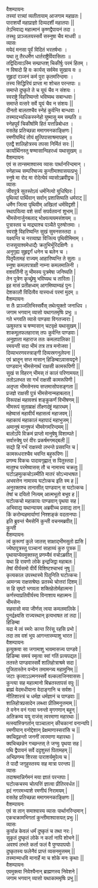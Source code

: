 वैशम्पायनः  
तस्यां रात्र्यां व्यतीतायाम् आजगाम महाव्रतः |  
पाराशर्यो महाप्राज्ञो दिव्यदर्शी महातपाः ||  
तेऽभिवाद्य महात्मानं कृष्णद्वैपायनं तदा ।  
तस्थुः प्राञ्जलयस्सर्वे सस्नुषा चैव माधवी ॥  
व्यासः   
मयेदं मनसा पूर्वं विदितं भरतर्षभाः ।  
यथा तु तैरधर्मेण धार्तराष्ट्रैर्विवासिताः ॥  
तद्विदित्वाऽस्मि सम्प्राप्तश् चिकीर्षुः परमं हितम् ।  
न विषादो हि वः कार्यस् सर्वमेव सुखाय वः ॥  
सुहृदां रञ्जनं कर्म पुरा कृतमरिन्दमाः ।  
तस्य सिद्धिरियं प्राप्ता मा शोचत परन्तपाः ॥  
समाप्ते दुष्कृते ते च यूयं चैव न संशयः ।  
स्वराष्ट्रे विहरिष्यन्तो भविष्यथ सबान्धवाः |  
समाप्ते वत्सरे सर्वे यूयं चैव न संशयः ||  
दीनतो बालतश्चैव स्नेहं कुर्वन्ति बान्धवाः ।  
तस्मादभ्यधिकस्स्नेहो युष्मासु मम सम्प्रति ॥  
स्नेहपूर्वं चिकीर्षामि हितं यत्तन्निबोधत ।  
वसतेह प्रतिच्छन्ना ममागमनकाङ्क्षिणः |  
रमणीयमिदं तोयं क्षुत्पिपासाश्रमापहम् ॥  
एतद्वै शालिहोत्रस्य तपसा निर्मितं सरः ||  
कार्यार्थिनस्तु षण्मासान्विहरध्वं यथासुखम् ॥  
वैशम्पायनः   
एवं स तान्समाश्वास्य व्यासः पार्थानरिन्दमान् ।  
स्नेहाच्च सम्परिष्वज्य कुन्तीमाश्वासयत्प्रभुः |  
स्नुषे मा रोद मा रोदेत्येवं व्यासोऽब्रवीद्वचः ||  
व्यासः   
जीवपुत्रे सुतस्तेऽयं धर्मनित्यो युधिष्ठिरः |  
पृथिव्यां पार्थिवान् सर्वान् प्रशासिष्यति धर्मराट् ||  
धर्मेण जित्वा पृथिवीम् अखिलां धर्मविद्वशी |  
स्थापयित्वा वशे सर्वां सपर्वतवनां शुभाम् ||  
भीमसेनार्जुनबलाद् भोक्ष्यत्ययमसंशयम् ॥  
पुत्रास्तव च माद्र्याश्च पञ्चैते पुरुषोत्तमाः ।  
स्वराष्ट्रे विहरिष्यन्ति सुखं सुमनसस्तदा ॥  
यक्ष्यन्ति च नरव्याघ्रा विजित्य पृथिवीमिमाम् ।  
राजसूयाश्वमेधाद्यैः क्रतुभिर्भूरिदक्षिणैः ॥  
अनुगृह्य सुहृद्वर्गं धनेन च बलेन च ।  
पितृपैतामहं राज्यम् आहारिष्यन्ति ते सुताः ॥  
स्नुषा कमलपत्राक्षी नाम्ना कमलमालिनी ।  
वशवर्तिनी तु भीमस्य पुत्रमेषा जनिष्यति |  
तेन पुत्रेण कृच्छ्रेषु भविष्यथ च तारिताः ||  
इह मासं प्रतीक्षध्वम् आगमिष्याम्यहं पुनः |  
देशकालौ विदित्वैव यास्यध्वं परमां मुदम् ॥  
वैशम्पायनः   
स तैः प्राञ्जलिभिस्सर्वैस् तथेत्युक्तो जनाधिप ।  
जगाम भगवान् व्यासो यथागतमृषिः प्रभुः ॥   
गते भगवति व्यासे पाण्डवा विगतज्वराः |  
ऊषुस्तत्र च षण्मासान् चटवृक्षे यथासुखम् ||  
शाकमूलफलहारास् तपः कुर्वन्ति पाण्डवाः |  
अनुज्ञाता महाराज ततः कमलपालिका ||  
रमयन्ती सदा भीमं तत्र तत्र मनोजवा |  
दिव्याभरणवस्त्राङ्गी दिव्यस्रगनुलेपना ||  
एवं भ्रातॄन् सप्त मासान् हिडिम्बाऽवासयद्वने |  
पाण्डवान् भीमसेनार्थं राक्षसी कामरूपिणी ||  
सुखं स विहरन् भीमस् तं कालं परिणामयत् ||  
ततोऽलभत सा गर्भं राक्षसी कामरूपिणी |  
अतृप्ता भीमसेनस्य सप्तमासोपसङ्गता ||  
प्रजज्ञे राक्षसी पुत्रं भीमसेनान्महाबलात् |  
विरूपाक्षं महावक्त्रं शङ्कुकर्णं विभीषणम् ||  
भीमरूपं सुताम्राक्षं तीक्ष्णदंष्ट्रं महारथम् |  
महेष्वासं महावीर्यं महासत्वं महाजवम् ||  
महाकायं महाकालं महापादं महाभुजम् |  
अमानुषं मानुषजं भीमवेगमरिन्दमम् ||  
बालोऽपि विक्रमं प्राप्तो मानुषेषु विशाम्पते |  
सर्वास्त्रेषु परं वीरः प्रकर्षमगमद्बली ||  
सद्यो हि गर्भं राक्षस्यो लभन्ते प्रसवन्ति च |   
कामरूधराश्चैव भवन्ति बहुरूपिणः ||  
प्रणम्य विकचः पादावगृह्णात् स पितुस्तदा |  
मातुश्च परमेष्वासस् तौ च नामास्य चक्रतुः ||  
घटोऽहमुत्कचोऽस्मीति मातरं सोऽभ्यभाषत |  
अभवत्तेन नामास्य घटोत्कच इति स्म ह ||   
अनुरक्तश्च तानासीत् पाण्डवान् स घटोत्कचः |  
तेषां च दयितो नित्यम् आत्मभूतो बभूव ह ||  
घटोत्कचो महाकायः पाण्डवान् पृथया सह |  
अभिवाद्य यथान्यायम् अब्रवीच्च प्रसाद्य तान् ||  
किं करोम्यहमार्याणां निश्शङ्कं वदतानघाः |  
इति ब्रुवन्तं भैमसेनिं कुन्ती वचनमब्रवीत् ||  
कुन्ती  
वैशम्पायनः   
त्वं कुरूणां कुले जातस् साक्षाद्भीमसुतो ह्यसि |  
ज्येष्ठपुत्रस्तु पञ्चानां साहाय्यं कुरु पुत्रक ||  
पृथायाप्येवमुक्तस्तु प्रणम्यैवं वचोऽब्रवीत् ||  
यथा हि रावणो लोके इन्द्रजिद्वा महाबलः |  
तेषां वीर्यसमो वीर्ये विशिष्टश्चाभवं नृषु ||  
कृत्यकाल उपस्थास्ये पितॄनिति घटोत्कचः |  
आमन्त्र्य राक्षसश्रेष्ठः प्रतस्थे चोत्तरां दिशम् ||  
स हि सृष्टो भगवता शक्तिहेतोर्महात्मना |  
कर्णस्याप्रतिवीर्यस्य विनाशाय महात्मनः ||  
भीमसेनः  
सहवासो मया जीर्णस् त्वया कमलमालिके |  
पुनर्द्रक्ष्यसि राज्यस्थान् इत्यभाषत तां तदा ||  
 हिडिम्बा   
यदा मे त्वं स्मरेः कान्त रिरंसू रहसि प्रभो |  
तदा तव वशं भूय आगन्तास्म्याशु भारत ||  
वैशम्पायनः  
इत्युक्त्वा सा जगामाशु भावमासज्य पाण्डवे |   
हिडिम्बा समयं स्मृत्वा स्वां गतिं प्रत्यपद्यत ||  
ततस्ते पाण्डवास्सर्वे शालिहोत्राश्रमे सदा |   
पूजितास्तेन वन्येन तमामन्त्र्य महामुनिम् ||  
जटाः कृत्वाऽऽत्मनस्सर्वे वल्कलाजिनवाससः |   
कुन्त्या सह महात्मानो बिभ्रतस्तापसं वपुः ||  
ब्राह्मं वेदमधीयाना वेदाङ्गानि च सर्वशः |  
नीतिशास्त्रं च धर्मज्ञ धर्मज्ञानं च पाण्डवाः ||  
शालिहोत्रप्रसादेन लब्ध्वा प्रीतिमनुत्तमाम् ||  
ते वनेन वनं गत्वा घ्नन्तो मृगगणान् बहून् |  
अतिक्रम्य ययू राजंस् त्वरमाणा महारथाः ||  
मत्स्यांस्त्रिगर्तान् पाञ्चालान् कीचकानां वनान्यपि |  
रमणीयान् वनोद्देशान् प्रेक्षमाणास्सरांसि च ||  
क्वचिद्वहन्तो जननीं त्वरमाणा महारथाः |  
क्वचिच्छन्नेन गच्छन्तस् ते जग्मुः पृथया सह |    
पथि द्वैपायनं सर्वे ददृशुस्तं पितामहम् ||  
अभिप्रणम्य शिरसा पाराशर्यमुपेत्य च |  
ते पादौ जगृहुस्तस्य सह मात्रा परन्तप ||  
व्यासः          
तदाश्रमान्निर्गमनं मया ज्ञातं परन्तपाः |  
घटोत्कचस्य चोत्पत्तिं ज्ञात्वा प्रीतिरवर्धत ||  
इदं नगरमभ्याशे रमणीयं निरामयम् |  
वसतेह प्रतिच्छन्ना ममागमनकाङ्क्षिणः ||  
 वैशम्पायनः   
एवं स तान् समाश्वास्य व्यासः पार्थानरिन्दमान् |  
एकचक्रामभिगतां कुन्तीमाश्वासयत् प्रभुः ||  
व्यासः   
कुर्यान्न केवलं धर्मं दुष्कृतं च तथा नरः |  
सुकृतं दुष्कृतं लोके न कर्ता नापि शोभने ||  
अवश्यं लभते कर्ता फलं वै पुण्यपापयोः |  
दुष्कृतस्य फलेनैवं प्राप्तं व्यसनमुत्तमम् ||  
तस्मान्माधवि मानार्हे मा च शोके मनः कृथाः ||  
वैशम्पायनः  
एवमुक्त्वा निवेश्यैनान् ब्राह्मणस्य निवेशने |  
जगाम भगवान् व्यासो यथाकाममृषिः प्रभु ||  
